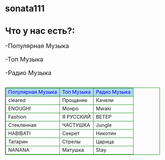 # sonata111
<html>
 <title>Музыка</title>
 <body>
  <h1>Что у нас есть?:</h1>
  <p style="font-size:20px">-Популярная Музыка</p>
  <p style="font-size:20px">-Топ Музыка</p>
 <p style="font-size:20px">-Радио Музыка</p>
<table>
 <table style="border: 1px solid green">
<tr>
    <tr style="background: lightblue; color: blue">
<td style="border: 1px solid green">Популярная Музыка</td>
<td style="border: 1px solid green">Топ Музыка</td>
<td style="border: 1px solid green">Радио Музыка</td>
</tr>
<tr>
<td style="border: 1px solid green">cleared</td>
<td style="border: 1px solid green">Прощание</td>
<td style="border: 1px solid green">Качели</td>
</tr>
<tr>
<td style="border: 1px solid green">ENOUGH!</td>
<td style="border: 1px solid green">Монро</td>
<td style="border: 1px solid green">Mwaki</td>
</tr>
<tr>
<td style="border: 1px solid green">Fashion</td>
<td style="border: 1px solid green">Я РУССКИЙ</td>
<td style="border: 1px solid green">ВЕТЕР</td>
</tr>
<tr>
<td style="border: 1px solid green">Стеклянная</td>
<td style="border: 1px solid green">ЧАСТУШКА</td>
<td style="border: 1px solid green">Jungle</td>
</tr>
<tr>
<td style="border: 1px solid green">HABIBATI</td>
<td style="border: 1px solid green">Секрет</td>
<td style="border: 1px solid green">Никотин</td>
</tr>
<tr>
<td style="border: 1px solid green">Татарин</td>
<td style="border: 1px solid green">Стрелы</td>
<td style="border: 1px solid green">Царица</td>
</tr>
<tr>
<td style="border: 1px solid green">NANANA</td>
<td style="border: 1px solid green">Матушка</td>
<td style="border: 1px solid green">Stay</td>
</tr>
</table>

 </body>
</html>
